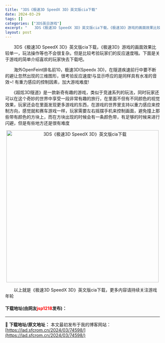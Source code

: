 ```yaml
---
title: "3DS《极速3D SpeedX 3D》英文版cia下载"
date: 2024-03-29
tags: []
categories: ["3DS英日游戏"]
excerpt: "　　3DS《极速3D SpeedX 3D》英文版cia下载，《极速3D》游戏的画面效果比较单一，玩法操作等也不会很复杂。但是比较考验玩家们的反应速度哦。下面是关于游戏的简单介绍喜欢的玩家快去下载吧。 　　海外OpenFeint排名前10，极速3D(Speedx 3D)，在隧道疾速前行中要不断的避让忽&hellip;"
layout: post
---
```


 <p>　　3DS《极速3D SpeedX 3D》英文版cia下载，《极速3D》游戏的画面效果比较单一，玩法操作等也不会很复杂。但是比较考验玩家们的反应速度哦。下面是关于游戏的简单介绍喜欢的玩家快去下载吧。</p> <p>　　海外OpenFeint排名前10，极速3D(Speedx 3D)，在隧道疾速前行中要不断的避让忽然出现的三维图形，很考验反应速度!与显示呼应的是同样具有水准的音效~! 有重力感应的控制因素，加大游戏难度!</p> <p>　　《超炫3D隧道》是一款新奇有趣的游戏，类似于竞速系列的玩法，同时玩家还可以在这个奇妙的世界中享受一段非常有趣的旅行，在里面不但有不同颜色的视觉效果，玩家还会在里面发现更多游戏的东西，在游戏的世界里支持以重力感应来控制方向，感觉就和赛车游戏一样，玩家需要左右摇摆手机来控制画面，避免撞上那些带有颜色的方块上，而在方块出现的时候会有一条颜色带，有足够的时候来进行闪避，但是有些地方还是很有难度</p> <p align="center"><img align="" border="0" src="https://lad.sfcrom.cn/wp-content/uploads/2024/03/20240329_66063394864a8.jpg" width="496" alt="3DS《极速3D SpeedX 3D》英文版cia下载" /></p> <p>　　以上就是《极速3D SpeedX 3D》英文版cia下载，更多内容请持续关注游戏年轮</p> <p><h4>下载地址(由网友<font color="red">jsp1218</font>发布)：</h4></p> 

---
📖 **下载地址/原文地址：** 本文最初发布于我的博客网站：[https://lad.sfcrom.cn/2024/03/74598/](https://lad.sfcrom.cn/2024/03/74598/)
